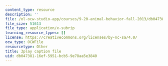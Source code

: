 ```yaml
---
content_type: resource
description: ''
file: /ol-ocw-studio-app/courses/9-20-animal-behavior-fall-2013/db04738116ef5951bcb59e78aa5e3840_472232.vtt
file_size: 51613
file_type: application/x-subrip
learning_resource_types: []
license: https://creativecommons.org/licenses/by-nc-sa/4.0/
ocw_type: OCWFile
resourcetype: Other
title: 3play caption file
uid: db047381-16ef-5951-bcb5-9e78aa5e3840
---
```

